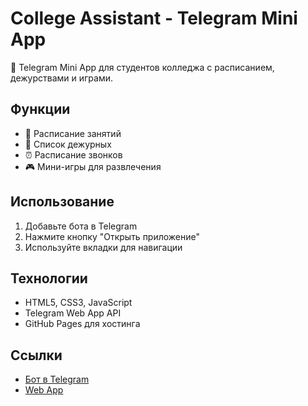# College Assistant - Telegram Mini App

📱 Telegram Mini App для студентов колледжа с расписанием, дежурствами и играми.

## Функции

- 📅 Расписание занятий
- 👥 Список дежурных  
- ⏰ Расписание звонков
- 🎮 Мини-игры для развлечения

## Использование

1. Добавьте бота в Telegram
2. Нажмите кнопку "Открыть приложение"
3. Используйте вкладки для навигации

## Технологии

- HTML5, CSS3, JavaScript
- Telegram Web App API
- GitHub Pages для хостинга

## Ссылки

- [Бот в Telegram](https://t.me/your_bot_username)
- [Web App](https://your-username.github.io/college-telegram-app/)
